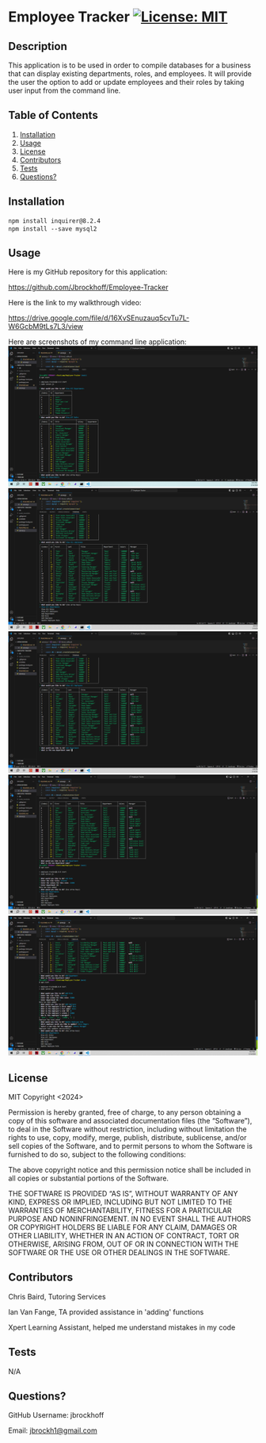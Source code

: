 # Employee Tracker [![License: MIT](https://img.shields.io/badge/License-MIT-yellow.svg)](https://opensource.org/licenses/MIT)
  
## Description
This application is to be used in order to compile databases for a business that can display existing departments, roles, and employees. It will provide the user the option to add or update employees and their roles by taking user input from the command line.

## Table of Contents
1. [Installation](#installation)
2. [Usage](#usage)
3. [License](#license)
4. [Contributors](#contributors)
5. [Tests](#tests)
6. [Questions?](#questions)

## Installation
    npm install inquirer@8.2.4
    npm install --save mysql2

## Usage
Here is my GitHub repository for this application:

https://github.com/Jbrockhoff/Employee-Tracker


Here is the link to my walkthrough video:

https://drive.google.com/file/d/16XvSEnuzauq5cvTu7L-W6GcbM9tLs7L3/view


Here are screenshots of my command line application:
![tracker1](/assets/tracker1.png)
![tracker2](/assets/tracker2.png)
![tracker3](/assets/tracker3.png)
![tracker4](/assets/tracker4.png)
![tracker5](/assets/tracker5.png)


## License
MIT
Copyright <2024> <Jennie Brockhoff>

Permission is hereby granted, free of charge, to any person obtaining a copy of this software and associated documentation files (the “Software”), to deal in the Software without restriction, including without limitation the rights to use, copy, modify, merge, publish, distribute, sublicense, and/or sell copies of the Software, and to permit persons to whom the Software is furnished to do so, subject to the following conditions:

The above copyright notice and this permission notice shall be included in all copies or substantial portions of the Software.

THE SOFTWARE IS PROVIDED “AS IS”, WITHOUT WARRANTY OF ANY KIND, EXPRESS OR IMPLIED, INCLUDING BUT NOT LIMITED TO THE WARRANTIES OF MERCHANTABILITY, FITNESS FOR A PARTICULAR PURPOSE AND NONINFRINGEMENT. IN NO EVENT SHALL THE AUTHORS OR COPYRIGHT HOLDERS BE LIABLE FOR ANY CLAIM, DAMAGES OR OTHER LIABILITY, WHETHER IN AN ACTION OF CONTRACT, TORT OR OTHERWISE, ARISING FROM, OUT OF OR IN CONNECTION WITH THE SOFTWARE OR THE USE OR OTHER DEALINGS IN THE SOFTWARE.

## Contributors
Chris Baird, Tutoring Services

Ian Van Fange,  TA provided assistance in 'adding' functions

Xpert Learning Assistant, helped me understand mistakes in my code

## Tests
N/A

## Questions?
GitHub Username: jbrockhoff 

Email: jbrockh1@gmail.com
